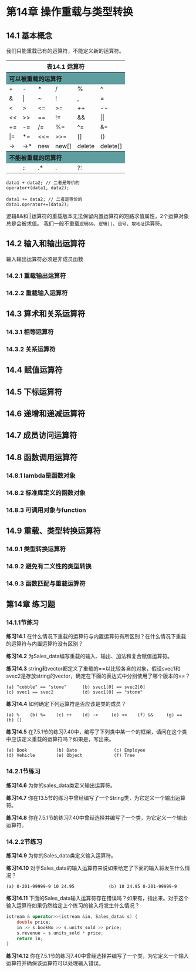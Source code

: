 # 第14章 操作重载与类型转换
## 14.1 基本概念
我们只能重载已有的运算符，不能定义新的运算符。
<table>
    <tr>
        <th colspan="6">表14.1 运算符</th>
    </tr>
    <tr>
        <th colspan="6" style="background-color: cadetblue; text-align: left">可以被重载的运算符</th>
    </tr>
    <tr>
        <td>+</td> <td>-</td> <td>*</td> <td>/</td> <td>%</td> <td>^</td>
    </tr>
    <tr>
        <td>&</td> <td>|</td> <td>~</td> <td>!</td> <td>,</td> <td>=</td>
    </tr>
    <tr>
        <td><</td> <td>></td> <td><=</td> <td>>=</td> <td>++</td> <td>--</td>
    </tr>
    <tr>
        <td><<</td> <td>>></td> <td>==</td> <td>!=</td> <td>&&</td> <td>||</td>
    </tr>
    <tr>
        <td>+=</td> <td>-=</td> <td>/=</td> <td>%=</td> <td>^=</td> <td>&=</td>
    </tr>
    <tr>
        <td>|=</td> <td>*=</td> <td><<=</td> <td>>>=</td> <td>[]</td> <td>()</td>
    </tr>
    <tr>
        <td>-></td> <td>->*</td> <td>new</td> <td>new[]</td> <td>delete</td> <td>delete[]</td>
    </tr>
    <tr>
        <th colspan="6" style="background-color: cadetblue; text-align: left">不能被重载的运算符</th>
    </tr>
    <tr>
        <td></td> <td>::</td> <td>.*</td> <td>.</td> <td>?:</td> <td></td>
    </tr>
</table>

```text
data1 + data2; // 二者是等价的
operator+(data1, data2);

data1 += data2; // 二者是等价的
data1.operator+=(data2);
```

逻辑&&和||运算符的重载版本无法保留内置运算符的短路求值属性，2个运算对象总是会被求值。
我们一般不重载`逻辑&&`、`逻辑||`、`逗号`、`取地址`运算符。

## 14.2 输入和输出运算符
输入输出运算符必须是非成员函数

### 14.2.1 重载输出运算符
### 14.2.2 重载输入运算符

## 14.3 算术和关系运算符
### 14.3.1 相等运算符
### 14.3.2 关系运算符

## 14.4 赋值运算符

## 14.5 下标运算符

## 14.6 递增和递减运算符

## 14.7 成员访问运算符

## 14.8 函数调用运算符
### 14.8.1 lambda是函数对象
### 14.8.2 标准库定义的函数对象
### 14.8.3 可调用对象与function

## 14.9 重载、类型转换运算符
### 14.9.1 类型转换运算符
### 14.9.2 避免有二义性的类型转换
### 14.9.3 函数匹配与重载运算符





## 第14章 练习题
### 14.1.1节练习
<b>练习14.1</b> 在什么情况下重载的运算符与内置运算符有所区别？在什么情况下重载的运算符与内置运算符没有区别？

<b>练习14.2</b> 为Sales_data编写重载的输入、输出、加法和复合赋值运算符。

<b>练习14.3</b> string和vector都定义了重载的==以比较各自的对象，假设svec1和svec2是存放string的vector，确定在下面的表达式中分别使用了哪个版本的==？
```text
(a) "cobble" == "stone"      (b) svec1[0] == svec2[0]
(c) svec1 == svec2           (d) svec1[0] == "stone"
```
<b>练习14.4</b> 如何确定下列运算符是否应该是类的成员？
```text
(a) %    (b) %=    (c) ++    (d) ->     (e) <<    (f) &&     (g) ==     (h) ()
```
<b>练习14.5</b> 在7.5.1节的练习7.40中，编写了下列类中某一个的框架，请问在这个类中应该定义重载的运算符吗？如果是，写出来。
```text
(a) Book           (b) Date              (c) Employee
(d) Vehicle        (e) Object            (f) Tree
```

### 14.2.1节练习
<b>练习14.6</b> 为你的sales_data类定义输出运算符。

<b>练习14.7</b> 你在13.5节的练习中曾经编写了一个String类，为它定义一个输出运算符。

<b>练习14.8</b> 你在7.5.1节的练习7.40中曾经选择并编写了一个类，为它定义一个输出运算符。

### 14.2.2节练习
<b>练习14.9</b> 为你的Sales_data类定义输入运算符。

<b>练习14.10</b> 对于Sales_data的输入运算符来说如果给定了下面的输入将发生什么情况？
```text
(a) 0-201-99999-9 10 24.95             (b) 10 24.95 0-201-99999-9
```
<b>练习14.11</b> 下面的Sales_data输入运算符存在错误吗？如果有，指出来。对于这个输入运算符如果仍然给定上个练习的输入将发生什么情况？
```c++
istream & operator>>(istream &in, Sales_data& s) {
    double price;
    in >> s.bookNo >> s.units_sold >> price;
    s.revenue = s.units_sold * price;
    return in;
}
```
<b>练习14.12</b> 你在7.5.1节的练习7.40中曾经选择并编写了一个类，为它定义一个输入运算符并确保该运算符可以处理输入错误。














